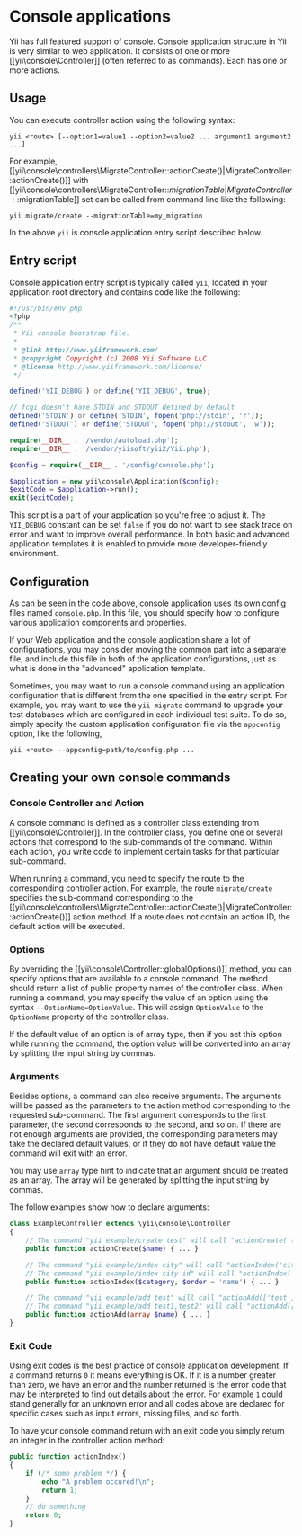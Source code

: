 Console applications
====================

Yii has full featured support of console. Console application structure in Yii is very similar to web application. It
consists of one or more [[yii\console\Controller]] (often referred to as commands). Each has one or more actions.

Usage
-----

You can execute controller action using the following syntax:

```
yii <route> [--option1=value1 --option2=value2 ... argument1 argument2 ...]
```

For example, [[yii\console\controllers\MigrateController::actionCreate()|MigrateController::actionCreate()]]
with [[yii\console\controllers\MigrateController::$migrationTable|MigrateController::$migrationTable]] set can
be called from command line like the following:

```
yii migrate/create --migrationTable=my_migration
```

In the above `yii` is console application entry script described below.

Entry script
------------

Console application entry script is typically called `yii`, located in your application root directory and contains
code like the following:

```php
#!/usr/bin/env php
<?php
/**
 * Yii console bootstrap file.
 *
 * @link http://www.yiiframework.com/
 * @copyright Copyright (c) 2008 Yii Software LLC
 * @license http://www.yiiframework.com/license/
 */

defined('YII_DEBUG') or define('YII_DEBUG', true);

// fcgi doesn't have STDIN and STDOUT defined by default
defined('STDIN') or define('STDIN', fopen('php://stdin', 'r'));
defined('STDOUT') or define('STDOUT', fopen('php://stdout', 'w'));

require(__DIR__ . '/vendor/autoload.php');
require(__DIR__ . '/vendor/yiisoft/yii2/Yii.php');

$config = require(__DIR__ . '/config/console.php');

$application = new yii\console\Application($config);
$exitCode = $application->run();
exit($exitCode);

```

This script is a part of your application so you're free to adjust it. The `YII_DEBUG` constant can be set `false` if you do
not want to see stack trace on error and want to improve overall performance. In both basic and advanced application
templates it is enabled to provide more developer-friendly environment.

Configuration
-------------

As can be seen in the code above, console application uses its own config files named `console.php`. In this file,
you should specify how to configure various application components and properties.

If your Web application and the console application share a lot of configurations, you may consider moving the common
part into a separate file, and include this file in both of the application configurations, just as what is done
in the "advanced" application template.

Sometimes, you may want to run a console command using an application configuration that is different from the one
specified in the entry script. For example, you may want to use the `yii migrate` command to upgrade your
test databases which are configured in each individual test suite. To do so, simply specify the custom application configuration
file via the `appconfig` option, like the following,

```
yii <route> --appconfig=path/to/config.php ...
```


Creating your own console commands
----------------------------------

### Console Controller and Action

A console command is defined as a controller class extending from [[yii\console\Controller]]. In the controller class,
you define one or several actions that correspond to the sub-commands of the command. Within each action, you write code
to implement certain tasks for that particular sub-command.

When running a command, you need to specify the route to the corresponding controller action. For example,
the route `migrate/create` specifies the sub-command corresponding to the
[[yii\console\controllers\MigrateController::actionCreate()|MigrateController::actionCreate()]] action method.
If a route does not contain an action ID, the default action will be executed.

### Options

By overriding the [[yii\console\Controller::globalOptions()]] method, you can specify options that are available
to a console command. The method should return a list of public property names of the controller class.
When running a command, you may specify the value of an option using the syntax `--OptionName=OptionValue`.
This will assign `OptionValue` to the `OptionName` property of the controller class.

If the default value of an option is of array type, then if you set this option while running the command,
the option value will be converted into an array by splitting the input string by commas.

### Arguments

Besides options, a command can also receive arguments. The arguments will be passed as the parameters to the action
method corresponding to the requested sub-command. The first argument corresponds to the first parameter, the second
corresponds to the second, and so on. If there are not enough arguments are provided, the corresponding parameters
may take the declared default values, or if they do not have default value the command will exit with an error.

You may use `array` type hint to indicate that an argument should be treated as an array. The array will be generated
by splitting the input string by commas.

The follow examples show how to declare arguments:

```php
class ExampleController extends \yii\console\Controller
{
	// The command "yii example/create test" will call "actionCreate('test')"
	public function actionCreate($name) { ... }

	// The command "yii example/index city" will call "actionIndex('city', 'name')"
	// The command "yii example/index city id" will call "actionIndex('city', 'id')"
	public function actionIndex($category, $order = 'name') { ... }

	// The command "yii example/add test" will call "actionAdd(['test'])"
	// The command "yii example/add test1,test2" will call "actionAdd(['test1', 'test2'])"
	public function actionAdd(array $name) { ... }
}
```


### Exit Code

Using exit codes is the best practice of console application development. If a command returns `0` it means
everything is OK. If it is a number greater than zero, we have an error and the number returned is the error
code that may be interpreted to find out details about the error.
For example `1` could stand generally for an unknown error and all codes above are declared for specific cases
such as input errors, missing files, and so forth.

To have your console command return with an exit code you simply return an integer in the controller action
method:

```php
public function actionIndex()
{
	if (/* some problem */) {
		echo "A problem occured!\n";
		return 1;
	}
	// do something
	return 0;
}
```
